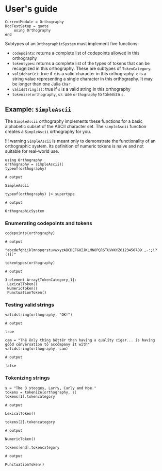 # User's guide

```@meta
CurrentModule = Orthography
DocTestSetup = quote
    using Orthography
end
```

Subtypes of an `OrthographicSystem` must implement five functions:

- `codepoints`: returns a complete list of codepoints allowed in this orthography
- `tokentypes`: returns a complete list of the types of tokens that can be recognized in this orthography.  These are subtypes of `TokenCategory`.
- `validchar(c)`: true if `c` is a valid character in this orthography.  `c` is a string value representing a single character in this orthography. It may be longer than one Julia `Char`.
- `validstring(s)`: true if `s` is a valid string in this orthography
- `tokenize(orthography,s)`: use `orthography` to tokenize `s`.


## Example: `SimpleAscii`


The `SimpleAscii` orthography implements these functions for a basic alphabetic subset of the ASCII character set. The `simpleAscii` function creates a `SimpleAscii` orthography for you.

!!! warning
    `SimpleAscii` is meant only to demonstrate the functionality of an orthographic system.  Its definition of
    numeric tokens is naive and not suitable for real-world use.

```jldoctest simpleseries
using Orthography
orthography = simpleAscii()
typeof(orthography)

# output

SimpleAscii
```
```jldoctest simpleseries
typeof(orthography) |> supertype

# output

OrthographicSystem
```


### Enumerating codepoints and tokens




```jldoctest simpleseries
codepoints(orthography)

# output

"abcdefghijklmnopqrstuvwxyzABCDEFGHIJKLMNOPQRSTUVWXYZ0123456789.,-:;!?'\"()[]"
```



```jldoctest simpleseries
tokentypes(orthography)

# output

3-element Array{TokenCategory,1}:
 LexicalToken()
 NumericToken()
 PunctuationToken()
```

### Testing valid strings

```jldoctest simpleseries
validstring(orthography, "OK!")

# output

true
```

```jldoctest simpleseries
cam = "Thë ōnly thîng bëttër than havîng a qualîty cîgar... îs havîng gōōd cōnvërsatîon tō accōmpany ît wîth"
validstring(orthography, cam)

# output

false
```


### Tokenizing strings


```jldoctest simpleseries
s = "The 3 stooges, Larry, Curly and Moe."
tokens = tokenize(orthography, s)
tokens[1].tokencategory

# output

LexicalToken()
```
```jldoctest simpleseries
tokens[2].tokencategory

# output

NumericToken()
```
```jldoctest simpleseries
tokens[end].tokencategory

# output

PunctuationToken()
```
